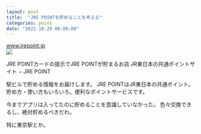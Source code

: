 ```yaml
---
layout: post
title:  "JRE POINTを貯めることを考える"
categories: point
date: "2021-10-29 00:00:00"
---
```



<div class="card">
  <a href="https://www.jrepoint.jp/point/append/jrepoint-card/?_ga=2.253262089.1471545490.1635504777-1515405088.1635504777"></a>
  <div class="card__header">
    <a href="https://www.jrepoint.jp/point/append/jrepoint-card/?_ga=2.253262089.1471545490.1635504777-1515405088.1635504777">www.jrepoint.jp</a>
  </div>
  <div class="card__image">
    <img src="https://www.jrepoint.jp/resource/img/img_sns.png">
  </div>
  <div class="card__title">
    <p>JRE POINTカードの提示でJRE POINTが貯まるお店 JR東日本の共通ポイントサイト − JRE POINT</p>
  </div>
  <div class="card__description">
    <p>駅ビルで貯める情報をお届けします。 JRE POINTはJR東日本の共通ポイント。貯め方・使い方もいろいろ。便利なポイントサービスです。</p>
  </div>
</div>



今までアプリは入ってたのに貯めることを意識していなかった。
色々交換できるし、絶対貯めるべきだわ。

特に東京駅とか。

